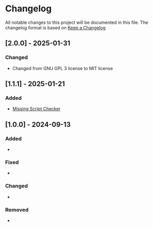 # Changelog

All notable changes to this project will be documented in this file.
The changelog format is based on [Keep a Changelog](https://keepachangelog.com/en/1.0.0/)

## [2.0.0] - 2025-01-31

### Changed

- Changed from GNU GPL 3 license to MIT license



## [1.1.1] - 2025-01-21


### Added

- [Missing Script Checker](https://assetstore.unity.com/packages/tools/utilities/missing-script-checker-273779)


## [1.0.0] - 2024-09-13


### Added

-

### Fixed

-

### Changed

-

### Removed

-
